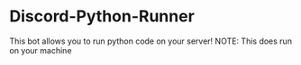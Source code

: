 # Discord-Python-Runner
This bot allows you to run python code on your server! NOTE: This does run on your machine
